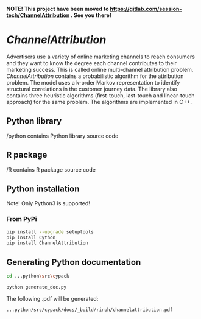 **NOTE! This project have been moved to https://gitlab.com/session-tech/ChannelAttribution . See you there!**

*ChannelAttribution*
====================

Advertisers use a variety of online marketing channels to reach consumers and they want to know the degree each channel contributes to their marketing success. This is called online multi-channel attribution problem. *ChannelAttribution* contains a probabilistic algorithm for the attribution problem. The model uses a k-order Markov representation to identify structural correlations in the customer journey data. The library also contains three heuristic algorithms (first-touch, last-touch and linear-touch approach) for the same problem. The algorithms are implemented in C++. 

Python library
--------------

/python contains Python library source code


R package
---------

/R contains R package source code

Python installation
-------------------

Note! Only Python3 is supported!

### From PyPi

```bash
pip install --upgrade setuptools
pip install Cython
pip install ChannelAttribution
```

Generating Python documentation
-------------------------------

```bash
cd ...python\src\cypack

python generate_doc.py
```

The following .pdf will be generated:

```bash
...python/src/cypack/docs/_build/rinoh/channelattribution.pdf
```
